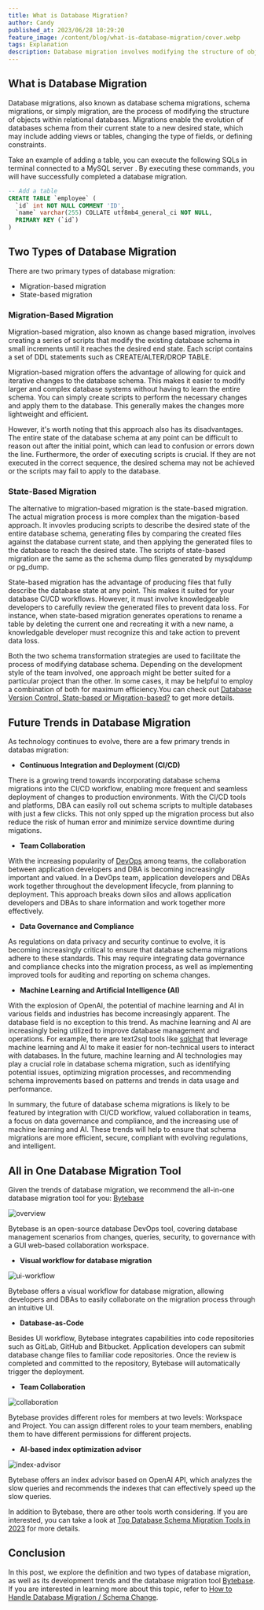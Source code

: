 ```yaml
---
title: What is Database Migration?
author: Candy
published_at: 2023/06/28 10:29:20
feature_image: /content/blog/what-is-database-migration/cover.webp
tags: Explanation
description: Database migration involves modifying the structure of objects within relational databases, evolving their schema from the current state to a new desired state. The two main schema transformation strategies are migration-based migration and state-based migration.
---
```


## What is Database Migration

Database migrations, also known as database schema migrations, schema migrations, or simply migration, are the process of modifying the structure of objects within relational databases. Migrations enable the evolution of databases schema from their current state to a new desired state, which may include adding views or tables, changing the type of fields, or defining constraints. 

Take an example of adding a table, you can execute the following SQLs in terminal connected to a MySQL server . By executing these commands, you will have successfully completed a database migration.

```SQL
-- Add a table
CREATE TABLE `employee` (
  `id` int NOT NULL COMMENT 'ID',
  `name` varchar(255) COLLATE utf8mb4_general_ci NOT NULL,
  PRIMARY KEY (`id`)
)
```

## Two Types of Database Migration

There are two primary types of database migration:

- Migration-based migration
- State-based migration

### Migration-Based Migration

Migration-based migration, also known as change based migration, involves creating a series of scripts that modify the existing database schema in small increments until it reaches the desired end state. Each script contains a set of DDL statements such as CREATE/ALTER/DROP TABLE.

Migration-based migration offers the advantage of allowing for quick and iterative changes to the database schema. This makes it easier to modify larger and complex database systems without having to learn the entire schema. You can simply create scripts to perform the necessary changes and apply them to the database. This generally makes the changes more lightweight and efficient.

However, it's worth noting that this approach also has its disadvantages. The entire state of the database schema at any point can be difficult to reason out after the initial point, which can lead to confusion or errors down the line. Furthermore, the order of executing scripts is crucial. If they are not executed in the correct sequence, the desired schema may not be achieved or the scripts may fail to apply to the database.

### State-Based Migration

The alternative to migration-based migration is the state-based migration. The actual migration process is more complex than the migation-based approach. It invovles producing scripts to describe the desired state of the entire database schema, generating files by comparing the created files against the database current state, and then applying the generated files to the database to reach the desired state. The scripts of state-based migration are the same as the schema dump files generated by mysqldump or pg_dump.

State-based migration has the advantage of producing files that fully describe the database state at any point. This makes it suited for your database CI/CD workflows. However,  it must involve knowledgeable developers to carefully review the generated files to prevent data loss. For instance, when state-based migration generates operations to rename a table by deleting the current one and recreating it with a new name, a knowledgable developer must recognize this and take action to prevent data loss.

Both the two schema transformation strategies are used to facilitate the process of modifying database schema. Depending on the development style of the team involved, one approach might be better suited for a particular project than the other. In some cases, it may be helpful to employ a combination of both for maximum efficiency.You can check out [Database Version Control, State-based or Migration-based?](/blog/database-version-control-state-based-vs-migration-based) to get more details.

## Future Trends in Database Migration

As technology continues to evolve, there are a few primary trends in databas migration:

- **Continuous Integration and Deployment (CI/CD)**

There is a growing trend towards incorporating database schema migrations into the CI/CD workflow, enabling more frequent and seamless deployment of changes to production environments. With the CI/CD tools and platforms,  DBA can easily roll out schema scripts to multiple databases with just a few clicks. This not only spped up the migration process but also reduce the risk of human error and minimize service downtime during migations.

- **Team Collaboration**

With the increasing popularity of [DevOps](/blog/dev-sre-ops-devops-difference/#devops) among teams, the collaboration between application developers and DBA is becoming increasingly important and valued. In a DevOps team, application developers and DBAs work together throughout the development lifecycle, from planning to deployment. This approach breaks down silos and allows application developers and DBAs to share information and work together more effectively.

- **Data Governance and Compliance**

As regulations on data privacy and security continue to evolve, it is becoming increasingly critical to ensure that database schema migrations adhere to these standards. This may require integrating data governance and compliance checks into the migration process, as well as implementing improved tools for auditing and reporting on schema changes.

- **Machine Learning and Artificial Intelligence (AI)**

With the explosion of OpenAI, the potential of machine learning and AI in various fields and industries has become increasingly apparent. The database field is no exception to this trend. As machine learning and AI are increasingly being utilized to improve database management and operations. For example, there are text2sql tools like [sqlchat](https://www.sqlchat.ai/) that leverage machine learning and AI to make it easier for non-technical users to interact with databases. In the future, machine learning and AI technologies may play a crucial role in database schema migration, such as identifying potential issues, optimizing migration processes, and recommending schema improvements based on patterns and trends in data usage and performance.

In summary, the future of database schema migrations is likely to be featured by integration with CI/CD workflow, valued collaboration in teams, a focus on data governance and compliance,  and the increasing use of machine learning and AI. These trends will help to ensure that schema migrations are more efficient, secure, compliant with evolving regulations, and intelligent.

## All in One Database Migration Tool

Given the trends of database migration, we recommend the all-in-one database migration tool for you: [Bytebase](https://www.bytebase.com/)

![overview](/content/blog/what-is-database-migration/overview.webp)

Bytebase is an open-source database DevOps tool, covering database management scenarios from changes, queries, security, to governance with a GUI web-based collaboration workspace.

- **Visual workflow for database migration**

![ui-workflow](/content/blog/what-is-database-migration/ui-workflow.webp)

Bytebase offers a visual workflow for database migration, allowing developers and DBAs to easily collaborate on the migration process through an intuitive UI.

- **Database-as-Code**

Besides UI workflow, Bytebase integrates capabilities into code repositories such as GitLab, GitHub and Bitbucket. Application developers can submit database change files to familiar code repositories. Once the review is completed and committed to the repository, Bytebase will automatically trigger the deployment.

- **Team Collaboration**

![collaboration](/content/blog/what-is-database-migration/collaboration.webp)

Bytebase provides different roles for members at two levels: Workspace and Project. You can assign different roles to your team members, enabling them to have different permissions for different projects.

- **AI-based index optimization advisor**

![index-advisor](/content/blog/what-is-database-migration/index-advisor.webp)

Bytebase offers an index advisor based on OpenAI API, which analyzes the slow queries and recommends the indexes that can effectively speed up the slow queries.

In addition to Bytebase, there are other tools worth considering. If you are interested, you can take a look at [Top Database Schema Migration Tools in 2023](/blog/top-database-schema-change-tool-evolution/#to-sum-up) for more details.

## Conclusion

In this post, we explore the definition and two types of database migration, as well as its development trends and the database migration tool [Bytebase](/docs/introduction/what-is-bytebase/). If you are interested in learning more about this topic, refer to [How to Handle Database Migration / Schema Change](/blog/how-to-handle-database-schema-change/).
